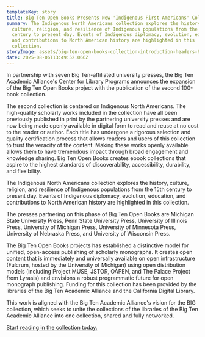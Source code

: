 ```yaml
---
templateKey: story
title: Big Ten Open Books Presents New 'Indigenous First Americans' Collection
summary: The Indigenous North Americans collection explores the history,
  culture, religion, and resilience of Indigenous populations from the 15th
  century to present day. Events of Indigenous diplomacy, evolution, education,
  and contributions to North American history are highlighted in this
  collection.
storyImage: assets/big-ten-open-books-collection-introduction-headers-600-x-300-px-1-.png
date: 2025-08-06T13:49:52.066Z
---
```

In partnership with seven Big Ten-affiliated university presses, the Big Ten Academic Alliance's Center for Library Programs announces the expansion of the Big Ten Open Books project with the publication of the second 100-book collection.

The second collection is centered on Indigenous North Americans. The high-quality scholarly works included in the collection have all been previously published in print by the partnering university presses and are now being made openly available in digital form to read and reuse at no cost to the reader or author. Each title has undergone a rigorous selection and quality certification process that allows readers and users of this collection to trust the veracity of the content. Making these works openly available allows them to have tremendous impact through broad engagement and knowledge sharing. Big Ten Open Books creates ebook collections that aspire to the highest standards of discoverability, accessibility, durability, and flexibility.

The Indigenous North Americans collection explores the history, culture, religion, and resilience of Indigenous populations from the 15th century to present day. Events of Indigenous diplomacy, evolution, education, and contributions to North American history are highlighted in this collection.

The presses partnering on this phase of Big Ten Open Books are Michigan State University Press, Penn State University Press, University of Illinois Press, University of Michigan Press, University of Minnesota Press, University of Nebraska Press, and University of Wisconsin Press.

The Big Ten Open Books projects has established a distinctive model for unified, open-access publishing of scholarly monographs. It creates open content that is immediately and universally available on open infrastructure (Fulcrum, hosted by the University of Michigan) using open distribution models (including Project MUSE, JSTOR, OAPEN, and The Palace Project from Lyrasis) and envisions a robust programmatic future for open monograph publishing. Funding for this collection has been provided by the libraries of the Big Ten Academic Alliance and the California Digital Library. 

This work is aligned with the Big Ten Academic Alliance's vision for the BIG collection, which seeks to unite the collections of the libraries of the Big Ten Academic Alliance into one collection, shared and fully networked. 

[Start reading in the collection today.](https://www.fulcrum.org/bigten?f%5Bseries_sim%5D%5B%5D=Indigenous+North+Americans&locale=en)